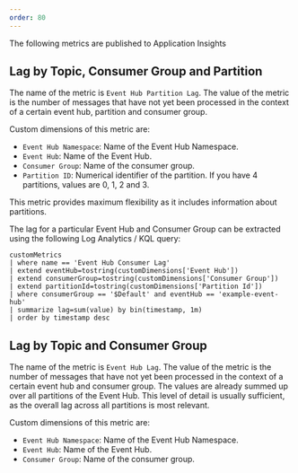 ```yaml
---
order: 80
---
```


The following metrics are published to Application Insights

## Lag by Topic, Consumer Group and Partition

The name of the metric is `Event Hub Partition Lag`. The value of the metric is the number
of messages that have not yet been processed in the context of a certain event hub, partition and consumer
group.

Custom dimensions of this metric are:

* `Event Hub Namespace`: Name of the Event Hub Namespace.
* `Event Hub`: Name of the Event Hub.
* `Consumer Group`: Name of the consumer group.
* `Partition ID`: Numerical identifier of the partition. If you have 4 partitions, values are 0, 1, 2 and 3.

This metric provides maximum flexibility as it includes information about partitions.

The lag for a particular Event Hub and Consumer Group can be extracted using the following Log Analytics / KQL query:

```kusto
customMetrics
| where name == 'Event Hub Consumer Lag'
| extend eventHub=tostring(customDimensions['Event Hub'])
| extend consumerGroup=tostring(customDimensions['Consumer Group'])
| extend partitionId=tostring(customDimensions['Partition Id'])
| where consumerGroup == '$Default' and eventHub == 'example-event-hub'
| summarize lag=sum(value) by bin(timestamp, 1m)
| order by timestamp desc
```

## Lag by Topic and Consumer Group

The name of the metric is `Event Hub Lag`. The value of the metric is the number
of messages that have not yet been processed in the context of a certain event hub and consumer
group.  The values are already summed up over all partitions of the Event Hub. This level of
detail is usually sufficient, as the overall lag across all partitions is most relevant.

Custom dimensions of this metric are:

* `Event Hub Namespace`: Name of the Event Hub Namespace.
* `Event Hub`: Name of the Event Hub.
* `Consumer Group`: Name of the consumer group.
